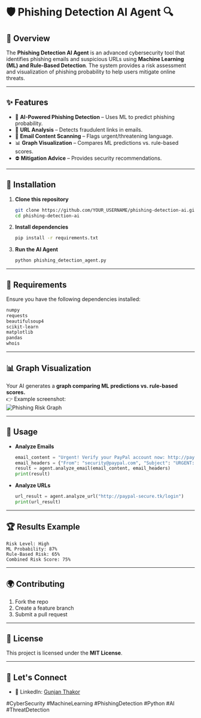 
# 🛡️ Phishing Detection AI Agent 🔍  

## 📌 Overview  
The **Phishing Detection AI Agent** is an advanced cybersecurity tool that identifies phishing emails and suspicious URLs using **Machine Learning (ML) and Rule-Based Detection**. The system provides a risk assessment and visualization of phishing probability to help users mitigate online threats.  

---

## ✨ Features  
- 🧠 **AI-Powered Phishing Detection** – Uses ML to predict phishing probability.  
- 🔗 **URL Analysis** – Detects fraudulent links in emails.  
- 📧 **Email Content Scanning** – Flags urgent/threatening language.  
- 📊 **Graph Visualization** – Compares ML predictions vs. rule-based scores.  
- ⛔ **Mitigation Advice** – Provides security recommendations.  

---

## 🚀 Installation  
1. **Clone this repository**  
   ```bash
   git clone https://github.com/YOUR_USERNAME/phishing-detection-ai.git
   cd phishing-detection-ai
   ```

2. **Install dependencies**  
   ```bash
   pip install -r requirements.txt
   ```

3. **Run the AI Agent**  
   ```bash
   python phishing_detection_agent.py
   ```

---

## 📂 Requirements  
Ensure you have the following dependencies installed:  
```txt
numpy
requests
beautifulsoup4
scikit-learn
matplotlib
pandas
whois
```

---

## 📊 Graph Visualization  
Your AI generates a **graph comparing ML predictions vs. rule-based scores.**  
👉 Example screenshot:  
![Phishing Risk Graph](screenshots/phishing_risk_analysis.png)  

---

## 📂 Usage  
- **Analyze Emails**  
  ```python
  email_content = "Urgent! Verify your PayPal account now: http://paypal-secure.tk/login"
  email_headers = {"From": "security@paypal.com", "Subject": "URGENT: Verify Your Account"}
  result = agent.analyze_email(email_content, email_headers)
  print(result)
  ```

- **Analyze URLs**  
  ```python
  url_result = agent.analyze_url("http://paypal-secure.tk/login")
  print(url_result)
  ```

---

## 🏆 Results Example  
```
Risk Level: High
ML Probability: 87%
Rule-Based Risk: 65%
Combined Risk Score: 75%
```

---

## 🌍 Contributing  
1. Fork the repo  
2. Create a feature branch  
3. Submit a pull request  

---

## 📢 License  
This project is licensed under the **MIT License**.

---

## 📣 Let's Connect  
- 🔗 LinkedIn: [Gunjan Thakor](https://www.linkedin.com/in/gunjanthakor-a86b191)  


#CyberSecurity #MachineLearning #PhishingDetection #Python #AI #ThreatDetection

